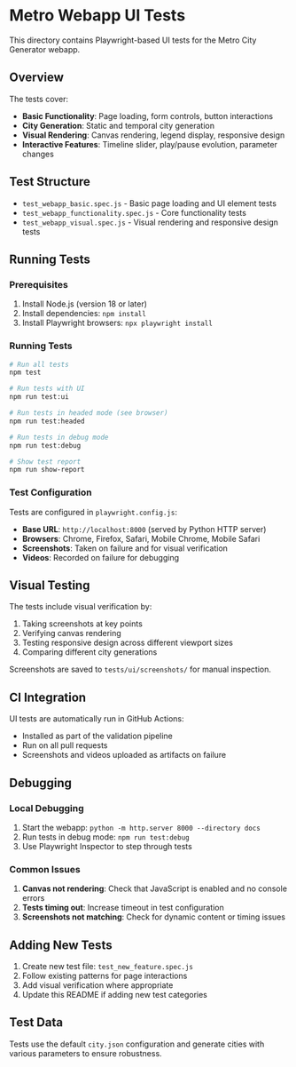 # Metro Webapp UI Tests

This directory contains Playwright-based UI tests for the Metro City Generator webapp.

## Overview

The tests cover:
- **Basic Functionality**: Page loading, form controls, button interactions
- **City Generation**: Static and temporal city generation
- **Visual Rendering**: Canvas rendering, legend display, responsive design
- **Interactive Features**: Timeline slider, play/pause evolution, parameter changes

## Test Structure

- `test_webapp_basic.spec.js` - Basic page loading and UI element tests
- `test_webapp_functionality.spec.js` - Core functionality tests
- `test_webapp_visual.spec.js` - Visual rendering and responsive design tests

## Running Tests

### Prerequisites

1. Install Node.js (version 18 or later)
2. Install dependencies: `npm install`
3. Install Playwright browsers: `npx playwright install`

### Running Tests

```bash
# Run all tests
npm test

# Run tests with UI
npm run test:ui

# Run tests in headed mode (see browser)
npm run test:headed

# Run tests in debug mode
npm run test:debug

# Show test report
npm run show-report
```

### Test Configuration

Tests are configured in `playwright.config.js`:
- **Base URL**: `http://localhost:8000` (served by Python HTTP server)
- **Browsers**: Chrome, Firefox, Safari, Mobile Chrome, Mobile Safari
- **Screenshots**: Taken on failure and for visual verification
- **Videos**: Recorded on failure for debugging

## Visual Testing

The tests include visual verification by:
1. Taking screenshots at key points
2. Verifying canvas rendering
3. Testing responsive design across different viewport sizes
4. Comparing different city generations

Screenshots are saved to `tests/ui/screenshots/` for manual inspection.

## CI Integration

UI tests are automatically run in GitHub Actions:
- Installed as part of the validation pipeline
- Run on all pull requests
- Screenshots and videos uploaded as artifacts on failure

## Debugging

### Local Debugging

1. Start the webapp: `python -m http.server 8000 --directory docs`
2. Run tests in debug mode: `npm run test:debug`
3. Use Playwright Inspector to step through tests

### Common Issues

1. **Canvas not rendering**: Check that JavaScript is enabled and no console errors
2. **Tests timing out**: Increase timeout in test configuration
3. **Screenshots not matching**: Check for dynamic content or timing issues

## Adding New Tests

1. Create new test file: `test_new_feature.spec.js`
2. Follow existing patterns for page interactions
3. Add visual verification where appropriate
4. Update this README if adding new test categories

## Test Data

Tests use the default `city.json` configuration and generate cities with various parameters to ensure robustness.
